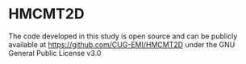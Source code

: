 # HMCMT2D
The code developed in this study is open source and can be publicly available at https://github.com/CUG-EMI/HMCMT2D under the GNU General Public License v3.0
